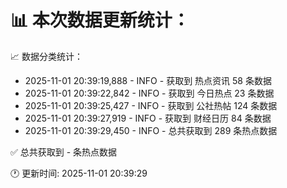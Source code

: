 📊 本次数据更新统计：
==========================

📈 数据分类统计：
- 2025-11-01 20:39:19,888 - INFO - 获取到 热点资讯 58 条数据
- 2025-11-01 20:39:22,842 - INFO - 获取到 今日热点 23 条数据
- 2025-11-01 20:39:25,427 - INFO - 获取到 公社热帖 124 条数据
- 2025-11-01 20:39:27,919 - INFO - 获取到 财经日历 84 条数据
- 2025-11-01 20:39:29,450 - INFO - 总共获取到 289 条热点数据

✅ 总共获取到 - 条热点数据

🕐 更新时间: 2025-11-01 20:39:29
